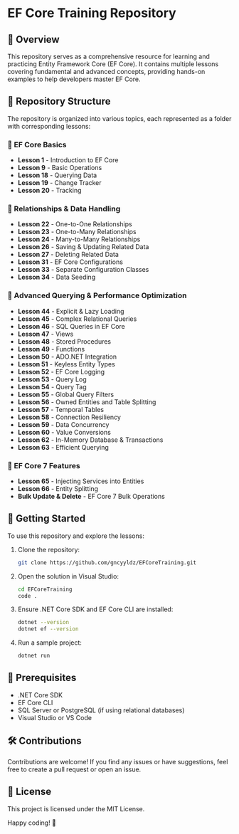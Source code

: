 # EF Core Training Repository

## 📌 Overview
This repository serves as a comprehensive resource for learning and practicing Entity Framework Core (EF Core). It contains multiple lessons covering fundamental and advanced concepts, providing hands-on examples to help developers master EF Core.

## 📂 Repository Structure
The repository is organized into various topics, each represented as a folder with corresponding lessons:

### 🔹 EF Core Basics
- **Lesson 1** - Introduction to EF Core
- **Lesson 9** - Basic Operations
- **Lesson 18** - Querying Data
- **Lesson 19** - Change Tracker
- **Lesson 20** - Tracking

### 🔹 Relationships & Data Handling
- **Lesson 22** - One-to-One Relationships
- **Lesson 23** - One-to-Many Relationships
- **Lesson 24** - Many-to-Many Relationships
- **Lesson 26** - Saving & Updating Related Data
- **Lesson 27** - Deleting Related Data
- **Lesson 31** - EF Core Configurations
- **Lesson 33** - Separate Configuration Classes
- **Lesson 34** - Data Seeding

### 🔹 Advanced Querying & Performance Optimization
- **Lesson 44** - Explicit & Lazy Loading
- **Lesson 45** - Complex Relational Queries
- **Lesson 46** - SQL Queries in EF Core
- **Lesson 47** - Views
- **Lesson 48** - Stored Procedures
- **Lesson 49** - Functions
- **Lesson 50** - ADO.NET Integration
- **Lesson 51** - Keyless Entity Types
- **Lesson 52** - EF Core Logging
- **Lesson 53** - Query Log
- **Lesson 54** - Query Tag
- **Lesson 55** - Global Query Filters
- **Lesson 56** - Owned Entities and Table Splitting
- **Lesson 57** - Temporal Tables
- **Lesson 58** - Connection Resiliency
- **Lesson 59** - Data Concurrency
- **Lesson 60** - Value Conversions
- **Lesson 62** - In-Memory Database & Transactions
- **Lesson 63** - Efficient Querying

### 🔹 EF Core 7 Features
- **Lesson 65** - Injecting Services into Entities
- **Lesson 66** - Entity Splitting
- **Bulk Update & Delete** - EF Core 7 Bulk Operations

## 🚀 Getting Started
To use this repository and explore the lessons:

1. Clone the repository:
   ```sh
   git clone https://github.com/gncyyldz/EFCoreTraining.git
   ```
2. Open the solution in Visual Studio:
   ```sh
   cd EFCoreTraining
   code .
   ```
3. Ensure .NET Core SDK and EF Core CLI are installed:
   ```sh
   dotnet --version
   dotnet ef --version
   ```
4. Run a sample project:
   ```sh
   dotnet run
   ```

## 📜 Prerequisites
- .NET Core SDK
- EF Core CLI
- SQL Server or PostgreSQL (if using relational databases)
- Visual Studio or VS Code

## 🛠️ Contributions
Contributions are welcome! If you find any issues or have suggestions, feel free to create a pull request or open an issue.

## 📜 License
This project is licensed under the MIT License.

Happy coding! 🚀

